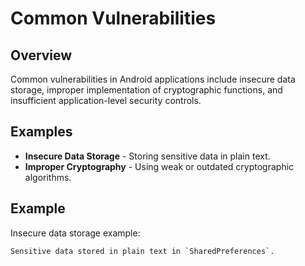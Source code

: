 
# Common Vulnerabilities

## Overview
Common vulnerabilities in Android applications include insecure data storage, improper implementation of cryptographic functions, and insufficient application-level security controls.

## Examples
- **Insecure Data Storage** - Storing sensitive data in plain text.
- **Improper Cryptography** - Using weak or outdated cryptographic algorithms.

## Example
Insecure data storage example:
```plaintext
Sensitive data stored in plain text in `SharedPreferences`.

